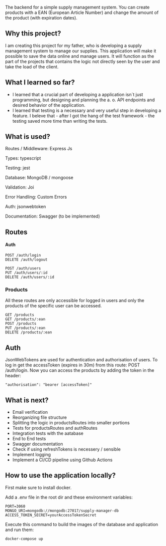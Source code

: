 The backend for a simple supply management system. You can create products with a EAN (European Article Number) and change the amount of the product (with expiration dates).

## Why this project?

I am creating this project for my father, who is developing a supply management system to manage our supplies.
This application will make it possible to save the data online and manage users.
It will function as the part of the projects that contains the logic not directly seen by the user and take the load of the client.

## What I learned so far?

- I learned that a crucial part of developing a application isn´t just programming, but designing and planning the a. o. API endpoints and desired behavior of the application.
- I learned that testing is a necessary and very useful step in developing a feature. I beleve that - after I got the hang of the test framework - the testing saved more time than writing the tests.

## What is used?

Routes / Middleware: Express Js

Types: typescript

Testing: jest

Database: MongoDB / mongoose

Validation: Joi

Error Handling: Custom Errors

Auth: jsonwebtoken

Documentation: Swagger (to be implemented)

## Routes

#### Auth

```
POST /auth/login
DELETE /auth/logout

POST /auth/users
PUT /auth/users/:id
DELETE /auth/users/:id
```

### Products

All these routes are only accessible for logged in users and only the products of the specific user can be accessed.

```
GET /products
GET /products/:ean
POST /products
PUT /products/:ean
DELETE /products/:ean
```

## Auth

JsonWebTokens are used for authentication and authorisation of users.
To log in get the accessToken (expires in 30m) from this route: POST /auth/login.
Now you can access the products by adding the token in the header:
```
"authorisation": "bearer [accessToken]"
```

## What is next?

- Email verification
- Reorganizing file structure
- Splitting the logic in productsRoutes into smaller portions
- Tests for productsRoutes and authRoutes
- Integration tests with the aatabase
- End to End tests
- Swagger documentation
- Check if using refreshTokens is necessery / sensible
- Implement logging
- Implement a CI/CD pipeline using Github Actions

## How to use the application locally?

First make sure to install docker.

Add a .env file in the root dir and these environment variables:
```
PORT=3060
MONGO_URI=mongodb://mongodb:27017/supply-manager-db
ACCESS_TOKEN_SECRET=yourAccessTokenSecret
```

Execute this command to build the images of the database and application and run them:

```
docker-compose up
```
